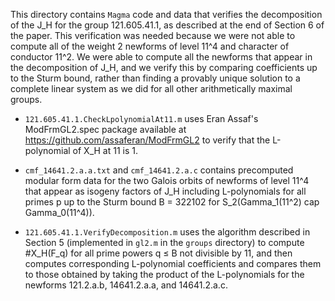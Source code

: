 This directory contains `Magma` code and data that verifies the decomposition of the J\_H for the group 121.605.41.1, as described at the end of Section 6 of the paper.  This verification was needed because we were not able to compute all of the weight 2 newforms of level 11^4 and character of conductor 11^2.  We were able to compute all the newforms that appear in the decomposition of J\_H, and we verify this by comparing coefficients up to the Sturm bound, rather than finding a provably unique solution to a complete linear system as we did for all other arithmetically maximal groups.

- `121.605.41.1.CheckLpolynomialAt11.m` uses Eran Assaf's ModFrmGL2.spec package available at https://github.com/assaferan/ModFrmGL2 to verify that the L-polynomial of X\_H at 11 is 1.

- `cmf_14641.2.a.a.txt` and `cmf_14641.2.a.c` contains precomputed modular form data for the two Galois orbits of newforms of level 11^4 that appear as isogeny factors of J_H including L-polynomials for all primes p up to the Sturm bound B = 322102 for S\_2(Gamma\_1(11^2) cap Gamma\_0(11^4)).

- `121.605.41.1.VerifyDecomposition.m` uses the algorithm described in Section 5 (implemented in `gl2.m` in the `groups` directory) to compute #X\_H(F\_q) for all prime powers q &le; B not divisible by 11, and then computes corresponding L-polynomial coefficients and compares them to those obtained by taking the product of the L-polynomials for the newforms 121.2.a.b, 14641.2.a.a, and 14641.2.a.c.